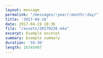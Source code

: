```yaml
---
layout: message
permalink: "/messages/:year/:month/:day/"
title: '2017-04-16'
date: 2017-04-19 10:36
file: "/assets/20170226.m4a"
excerpt: Example excerpt
summary: Example summary
duration: '34:36'
length: 16745407
---
```

